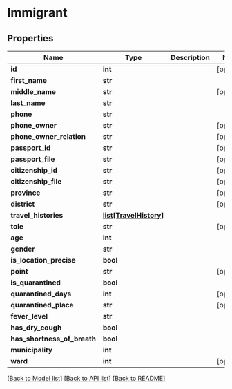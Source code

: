 # Immigrant

## Properties
Name | Type | Description | Notes
------------ | ------------- | ------------- | -------------
**id** | **int** |  | [optional] 
**first_name** | **str** |  | 
**middle_name** | **str** |  | [optional] 
**last_name** | **str** |  | 
**phone** | **str** |  | 
**phone_owner** | **str** |  | [optional] 
**phone_owner_relation** | **str** |  | [optional] 
**passport_id** | **str** |  | [optional] 
**passport_file** | **str** |  | [optional] 
**citizenship_id** | **str** |  | [optional] 
**citizenship_file** | **str** |  | [optional] 
**province** | **str** |  | [optional] 
**district** | **str** |  | [optional] 
**travel_histories** | [**list[TravelHistory]**](TravelHistory.md) |  | 
**tole** | **str** |  | [optional] 
**age** | **int** |  | 
**gender** | **str** |  | 
**is_location_precise** | **bool** |  | 
**point** | **str** |  | [optional] 
**is_quarantined** | **bool** |  | 
**quarantined_days** | **int** |  | [optional] 
**quarantined_place** | **str** |  | [optional] 
**fever_level** | **str** |  | 
**has_dry_cough** | **bool** |  | 
**has_shortness_of_breath** | **bool** |  | 
**municipality** | **int** |  | 
**ward** | **int** |  | [optional] 

[[Back to Model list]](../README.md#documentation-for-models) [[Back to API list]](../README.md#documentation-for-api-endpoints) [[Back to README]](../README.md)


